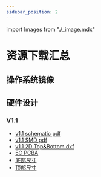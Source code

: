 ```yaml
---
sidebar_position: 2
---
```


import Images from "./\_image.mdx"

# 资源下载汇总

## 操作系统镜像

<Images loader={false} system_img={true} lite_system_img={true} spi_img={false} />

## 硬件设计

### V1.1

- [v1.1 schematic pdf](https://dl.radxa.com/rock5/5c/docs/hw/v1100/radxa_rock_5c_schematic_v1100.pdf)
- [v1.1 SMD pdf](https://dl.radxa.com/rock5/5c/docs/hw/v1100/radxa_rock_5c_components_placement_map_v1100.pdf)
- [v1.1 2D Top&Bottom dxf](https://dl.radxa.com/rock5/5c/docs/hw/v1100/radxa_rock_5c_2d_dxf_v1100.zip)
- [5C PCBA](https://dl.radxa.com/rock5/5c/docs/hw/dimension/5c_pcba.stp.zip)
- [底部尺寸](https://dl.radxa.com/rock5/5c/docs/hw/dimension/BOT_%5bRS131%5dRadxa%20ROCK%205C_V1.pdf)
- [顶部尺寸](https://dl.radxa.com/rock5/5c/docs/hw/dimension/TOP_%5bRS131%5dRadxa%20ROCK%205C_V1.pdf)
